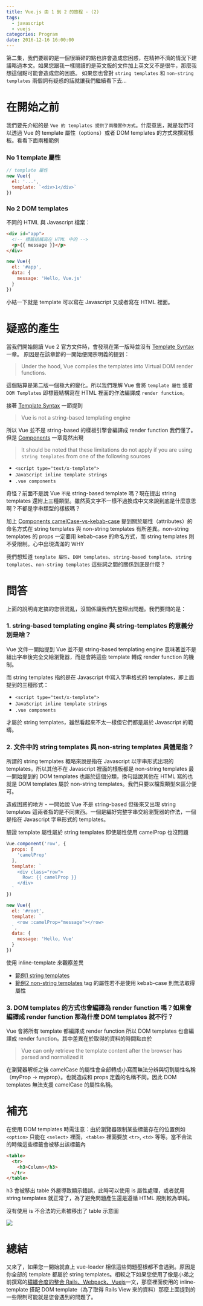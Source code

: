 ```yaml
---
title: Vue.js 由 1 到 2 的旅程 - (2)
tags:
  - javascript
  - vuejs
categories: Program
date: 2016-12-16 16:00:00
---
```



第二集，我們要聊的是一個很瑣碎的點也許會造成您困惑，在精神不濟的情況下建議略過本文。如果您跟我一樣閱讀的是英文版的文件加上英文又不是很牛，那麼我想這個點可能會造成您的困惑。
如果您也曾對 `string templates` 和 `non-string templates` 兩個詞有疑惑的話就讓我們繼續看下去...

<!--more-->

# 在開始之前

我們要先介紹的是 `Vue 的 templates 提供了兩種實作方式`。什麼意思，就是我們可以透過 Vue 的 template 屬性（options）或者 DOM templates 的方式來撰寫樣板。看看下面兩種範例

### No 1 template 屬性

```js
// template 屬性
new Vue({
  el: '...',
  template: `<div>1</div>`
})
```
### No 2 DOM templates

不同的 HTML 與 Javascript 檔案：

```html
<div id="app">
  <!-- 標籤結構寫在 HTML 中的 -->
  <p>{{ message }}</p>
</div>
```

```js
new Vue({
  el: '#app',
  data: {
    message: 'Hello, Vue.js'
  }
})
```

小結一下就是 template 可以寫在 Javascript 又或者寫在 HTML 裡面。

# 疑惑的產生

當我們開始閱讀 Vue 2 官方文件時，會發現在第一版時並沒有 [Template Syntax](https://vuejs.org/v2/guide/syntax.html) 一章。
原因是在該章節的一開始便開宗明義的提到：

> Under the hood, Vue compiles the templates into Virtual DOM render functions.

這個點算是第二版一個極大的變化。所以我們理解 Vue 會將 `template 屬性` 或者 `DOM Templates` 即標籤結構寫在 HTML 裡面的作法編譯成 `render function`。

接著 [Template Syntax](https://vuejs.org/v2/guide/syntax.html#Raw-HTML) 一節提到

> Vue is not a string-based templating engine

所以 Vue 並不是 string-based 的樣板引擎會編譯成 render function 我們懂了。
但是 [Components](https://vuejs.org/v2/guide/components.html#DOM-Template-Parsing-Caveats) 一章竟然出現

> It should be noted that these limitations do not apply if you are using `string templates` from one of the following sources

* `<script type="text/x-template">`
* `JavaScript inline template strings`
* `.vue components`

奇怪？前面不是說 Vue `不是` string-based template 嗎？現在提出 string templates 還附上三種類型。雖然英文字不一樣不過換成中文來說到底是什麼意思啊？不都是字串類型的樣板嗎？

加上 [Components camelCase-vs-kebab-case](https://vuejs.org/v2/guide/components.html#camelCase-vs-kebab-case) 提到關於屬性（attributes）的命名方式在 string templates 與 non-string templates 有所差異。non-string templates 的 props 一定要用 kebab-case 的命名方式，而 string templates 則不受限制。心中出現滿滿的 WHY

我們想知道 `template 屬性`、`DOM templates`、`string-based template`、`string templates`、`non-string templates` 這些詞之間的關係到底是什麼？

# 問答

上面的說明肯定搞的您很混亂，沒關係讓我們先整理出問題。我們要問的是：

### 1. string-based templating engine 與 string-templates 的意義分別是啥？

Vue 文件一開始提到 Vue 並不是 string-based templating engine 意味著並不是組出字串後完全交給瀏覽器，而是會將這些 template 轉成 render function 的機制。

而 string templates 指的是在 Javascript 中寫入字串格式的 templates，即上面提到的三種形式：

* `<script type="text/x-template">`
* `JavaScript inline template strings`
*  `.vue components`

才屬於 string templates，雖然看起來不太一樣但它們都是屬於 Javascript 的範疇。

### 2. 文件中的 string templates 與 non-string templates 具體是指？

所謂的 string templates 概略來說是指在 Javascript 以字串形式出現的 templates。所以其他不在 Javascript 裡面的樣板都是 non-string templates 最一開始提到的 DOM templates 也屬於這個分類，換句話說其他在 HTML 寫的也就是 DOM templates 屬於 non-string templates。我們只要以檔案類型來區分便可。

造成困惑的地方 - 一開始說 Vue 不是 string-based 但後來又出現 string templates 這兩者指的是不同東西。一個是編好完整字串交給瀏覽器的作法，一個是指在 Javascript 字串形式的 templates。

驗證 template 屬性屬於 string templates 即使屬性使用 camelProp 也沒問題

```js
Vue.component('row', {
  props: [
    'camelProp'
  ],
  template: `
    <div class="row">
      Row: {{ camelProp }}
    </div>
  `
})

new Vue({
  el: '#root',
  template: `
    <row :camelProp="message"></row>
  `,
  data: {
    message: 'Hello, Vue'
  }
})
```

使用 inline-template 來觀察差異

* [範例1 string templates](https://jsfiddle.net/7vkzLdco/)
* [範例2 non-string templates](https://jsfiddle.net/7vkzLdco/1/) tag 的屬性若不是使用 kebab-case 則無法取得屬性

### 3. DOM templates 的方式也會編譯為 render function 嗎？如果會編譯成 render function 那為什麼 DOM templates 就不行？

Vue 會將所有 template 都編譯成 render function 所以 DOM templates 也會編譯成 render function。其中差異在於取得的資料的時間點由於

> Vue can only retrieve the template content after the browser has parsed and normalized it

在瀏覽器解析之後 camelCase 的屬性會全部轉成小寫而無法分辨與切割屬性名稱（myProp -> myprop）。也就造成和 props 定義的名稱不同。因此 DOM templates 無法支援 camelCase 的屬性名稱。

# 補充

在使用 DOM templates 時需注意：由於瀏覽器限制某些標籤存在的位置例如 `<option>` 只能在 `<select>` 裡面，`<table>` 裡面要放 `<tr>`, `<td>` 等等。當不合法的時候這些標籤會被移出該標籤內

```html
<table>
  <tr>
    <h3>Column</h3>
  </tr>
</table>
```

h3 會被移出 table 外層導致顯示錯誤，此時可以使用 is 屬性處理，或者就用 string templates 就正常了，為了避免問題產生還是遵循 HTML 規則較為單純。

沒有使用 is 不合法的元素被移出了 table 示意圖

![](http://imgur.com/CuQ3C1h.png)

# 總結

又來了，如果您一開始就直上 vue-loader 相信這些問題壓根都不會遇到。原因是你全部的 template 都屬於 string templates。相較之下如果您使用了像是小弟之前撰寫的[穠纖合度的整合 Rails、Webpack、Vuejs](http://andyyou.github.io/2016/11/07/integrate-rails-webpack-vue/)一文，那麼裡面使用的 inline-template 搭配 DOM template（為了取得 Rails View 來的資料）那麼上面提到的一些限制可能就是您會遇到的問題了。
